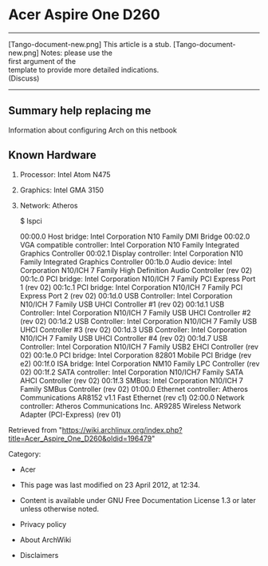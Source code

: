 Acer Aspire One D260
====================

  ------------------------ ------------------------ ------------------------
  [Tango-document-new.png] This article is a stub.  [Tango-document-new.png]
                           Notes: please use the    
                           first argument of the    
                           template to provide more 
                           detailed indications.    
                           (Discuss)                
  ------------------------ ------------------------ ------------------------

  Summary help replacing me
  ----------------------------------------------------
  Information about configuring Arch on this netbook

Known Hardware
--------------

1.  Processor: Intel Atom N475
2.  Graphics: Intel GMA 3150
3.  Network: Atheros

    $ lspci

    00:00.0 Host bridge: Intel Corporation N10 Family DMI Bridge
    00:02.0 VGA compatible controller: Intel Corporation N10 Family Integrated Graphics Controller
    00:02.1 Display controller: Intel Corporation N10 Family Integrated Graphics Controller
    00:1b.0 Audio device: Intel Corporation N10/ICH 7 Family High Definition Audio Controller (rev 02)
    00:1c.0 PCI bridge: Intel Corporation N10/ICH 7 Family PCI Express Port 1 (rev 02)
    00:1c.1 PCI bridge: Intel Corporation N10/ICH 7 Family PCI Express Port 2 (rev 02)
    00:1d.0 USB Controller: Intel Corporation N10/ICH 7 Family USB UHCI Controller #1 (rev 02)
    00:1d.1 USB Controller: Intel Corporation N10/ICH 7 Family USB UHCI Controller #2 (rev 02)
    00:1d.2 USB Controller: Intel Corporation N10/ICH 7 Family USB UHCI Controller #3 (rev 02)
    00:1d.3 USB Controller: Intel Corporation N10/ICH 7 Family USB UHCI Controller #4 (rev 02)
    00:1d.7 USB Controller: Intel Corporation N10/ICH 7 Family USB2 EHCI Controller (rev 02)
    00:1e.0 PCI bridge: Intel Corporation 82801 Mobile PCI Bridge (rev e2)
    00:1f.0 ISA bridge: Intel Corporation NM10 Family LPC Controller (rev 02)
    00:1f.2 SATA controller: Intel Corporation N10/ICH7 Family SATA AHCI Controller (rev 02)
    00:1f.3 SMBus: Intel Corporation N10/ICH 7 Family SMBus Controller (rev 02)
    01:00.0 Ethernet controller: Atheros Communications AR8152 v1.1 Fast Ethernet (rev c1)
    02:00.0 Network controller: Atheros Communications Inc. AR9285 Wireless Network Adapter (PCI-Express) (rev 01)

Retrieved from
"https://wiki.archlinux.org/index.php?title=Acer_Aspire_One_D260&oldid=196479"

Category:

-   Acer

-   This page was last modified on 23 April 2012, at 12:34.
-   Content is available under GNU Free Documentation License 1.3 or
    later unless otherwise noted.
-   Privacy policy
-   About ArchWiki
-   Disclaimers
